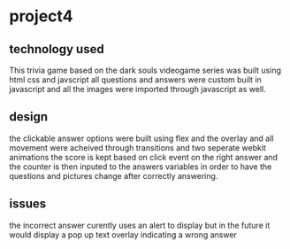 # project4

## technology used 
This trivia game based on the dark souls videogame series was built using html css and javscript all questions and answers were custom built in javascript and all the images were imported through javascript as well.

## design
the clickable answer options were built using flex and the overlay and all movement were acheived through transitions and two seperate webkit animations
the score is kept based on click event on the right answer and the counter is then inputed to the answers variables in order to have the questions and pictures change after correctly answering.

## issues
the incorrect answer curently uses an alert to display but in the future it would display a pop up text overlay indicating a wrong answer